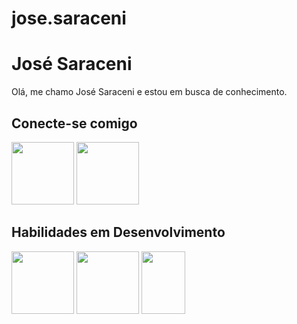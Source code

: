 # jose.saraceni

# José Saraceni

Olá, me chamo José Saraceni e estou em busca de conhecimento.

## Conecte-se comigo

<img src="https://allvectorlogo.com/img/2021/12/github-logo-vector.png" width="100" height="100" />

<img src="https://upload.wikimedia.org/wikipedia/commons/thumb/0/01/LinkedIn_Logo.svg/1280px-LinkedIn_Logo.svg.png" width="100" height="100" />

## Habilidades em Desenvolvimento

<img src="https://1000logos.net/wp-content/uploads/2020/09/Java-Logo.png" width="100" height="100" />

<img src="https://cdn.dribbble.com/users/66221/screenshots/1655593/html5.png" width="100" height="100" />

<img src="https://cdn.jsdelivr.net/gh/devicons/devicon/icons/python/python-original.svg" width="70" height="100" />

